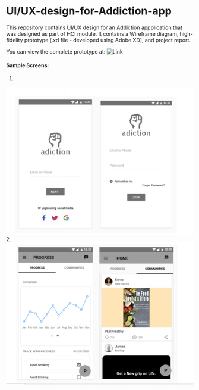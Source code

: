 # UI/UX-design-for-Addiction-app

This repository contains UI/UX design for an Addiction appplication that was designed as part of HCI module.
It contains a Wireframe diagram, high-fidelity prototype (.xd file - developed using Adobe XD), and project report.

You can view the complete prototype at: ![Link](https://xd.adobe.com/view/40e01ded-3511-4a05-7793-f92b909f8d91-36d1/screen/8298376c-0f7c-45e2-93b1-d635686e2f0e)

#### Sample Screens:
1.
![](https://github.com/Tarun-7/UI-UX-design-for-Addiction-app/blob/main/Login%20screens.PNG)
2.
![](https://github.com/Tarun-7/UI-UX-design-for-Addiction-app/blob/main/home%20screens.PNG)
